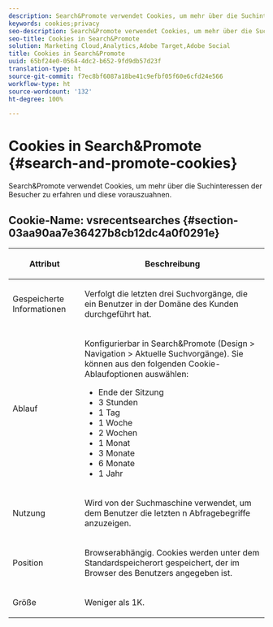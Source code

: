 ```yaml
---
description: Search&Promote verwendet Cookies, um mehr über die Suchinteressen der Besucher zu erfahren und diese vorauszuahnen.
keywords: cookies;privacy
seo-description: Search&Promote verwendet Cookies, um mehr über die Suchinteressen der Besucher zu erfahren und diese vorauszuahnen.
seo-title: Cookies in Search&Promote
solution: Marketing Cloud,Analytics,Adobe Target,Adobe Social
title: Cookies in Search&Promote
uuid: 65bf24e0-0564-4dc2-b652-9fd9db57d23f
translation-type: ht
source-git-commit: f7ec8bf6087a18be41c9efbf05f60e6cfd24e566
workflow-type: ht
source-wordcount: '132'
ht-degree: 100%

---
```



# Cookies in Search&amp;Promote {#search-and-promote-cookies}

Search&amp;Promote verwendet Cookies, um mehr über die Suchinteressen der Besucher zu erfahren und diese vorauszuahnen.

## Cookie-Name: vsrecentsearches {#section-03aa90aa7e36427b8cb12dc4a0f0291e}

<table id="table_34AA90F2FFB84500A77D8F4C5008D453"> 
 <thead> 
  <tr> 
   <th colname="col1" class="entry"> <p>Attribut </p> </th> 
   <th colname="col2" class="entry"> <p>Beschreibung </p> </th> 
  </tr> 
 </thead>
 <tbody> 
  <tr> 
   <td colname="col1"> <p>Gespeicherte Informationen </p> </td> 
   <td colname="col2"> <p> Verfolgt die letzten drei Suchvorgänge, die ein Benutzer in der Domäne des Kunden durchgeführt hat. </p> </td> 
  </tr> 
  <tr> 
   <td colname="col1"> <p> Ablauf </p> </td> 
   <td colname="col2"> <p>Konfigurierbar in Search&amp;Promote (<span class="uicontrol">Design</span> &gt; <span class="uicontrol">Navigation</span> &gt; <span class="uicontrol">Aktuelle Suchvorgänge</span>). Sie können aus den folgenden Cookie-Ablaufoptionen auswählen: </p> <p> 
     <ul id="ul_28F564A6337D497699D5247F755981B8"> 
      <li id="li_6478BB5AF82341F787F92D03E277DBBB">Ende der Sitzung </li> 
      <li id="li_AF88B165365D4A63A82CB6ADD4542D66"> 3 Stunden </li> 
      <li id="li_339475FBAB2248348B54073A2386819D">1 Tag </li> 
      <li id="li_F30E6EF7A7FF467DB995D86AD0DF623B">1 Woche </li> 
      <li id="li_77E18CF7EF8E4B24BAC5440D2B87844B">2 Wochen </li> 
      <li id="li_E8A5FF4C97F64BB087422B16AD1F61DB">1 Monat </li> 
      <li id="li_C170092F7E5649FE876925B58E6C8580">3 Monate </li> 
      <li id="li_08BD465A900A48BDA1283263047A33FD">6 Monate </li> 
      <li id="li_85FEDE0283F7426B9AF49C72B5089257">1 Jahr </li> 
     </ul> </p> </td> 
  </tr> 
  <tr> 
   <td colname="col1"> <p> Nutzung </p> </td> 
   <td colname="col2"> <p>Wird von der Suchmaschine verwendet, um dem Benutzer die letzten n Abfragebegriffe anzuzeigen. </p> </td> 
  </tr> 
  <tr> 
   <td colname="col1"> <p> Position </p> </td> 
   <td colname="col2"> <p>Browserabhängig. Cookies werden unter dem Standardspeicherort gespeichert, der im Browser des Benutzers angegeben ist. </p> </td> 
  </tr> 
  <tr> 
   <td colname="col1"> <p> Größe </p> </td> 
   <td colname="col2"> <p>Weniger als 1K. </p> </td> 
  </tr> 
 </tbody> 
</table>

